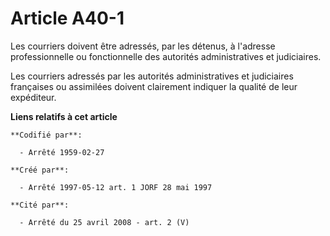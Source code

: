 # Article A40-1

Les courriers doivent être adressés, par les détenus, à l'adresse professionnelle ou fonctionnelle des autorités
administratives et judiciaires.

Les courriers adressés par les autorités administratives et judiciaires françaises ou assimilées doivent clairement indiquer
la qualité de leur expéditeur.

**Liens relatifs à cet article**

	**Codifié par**:

	  - Arrêté 1959-02-27

	**Créé par**:

	  - Arrêté 1997-05-12 art. 1 JORF 28 mai 1997

	**Cité par**:

	  - Arrêté du 25 avril 2008 - art. 2 (V)
